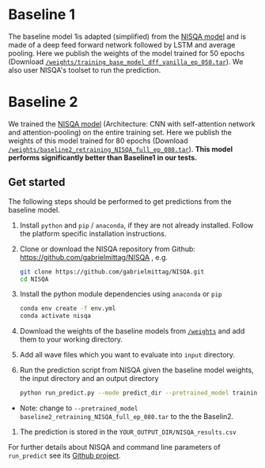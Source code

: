 # Baseline 1
The baseline model 1is adapted (simplified) from the [NISQA model](https://github.com/gabrielmittag/NISQA/) and is made 
of a deep feed forward network followed by LSTM and average pooling. Here we publish the weights of the model trained for 50 epochs 
(Download [`/weights/training_base_model_dff_vanilla_ep_050.tar`](/weights/training_base_model_dff_vanilla_ep_050.tar)).
We also user NISQA's toolset to run the prediction.

# Baseline 2
We trained the [NISQA model](https://github.com/gabrielmittag/NISQA/) (Architecture: CNN with self-attention network and attention-pooling) 
on the entire training set.  Here we publish the weights of this model trained for 80 epochs 
(Download [`/weights/baseline2_retraining_NISQA_full_ep_080.tar`](/weights/baseline2_retraining_NISQA_full_ep_080.tar)).
**This model performs significantly better than Baseline1 in our tests.**

## Get started

The following steps should be performed to get predictions from the baseline model.


1. Install `python` and `pip` / `anaconda`, if they are not already installed. Follow the platform specific installation instructions.

1. Clone or download the NISQA repository from Github: https://github.com/gabrielmittag/NISQA , e.g.

    ```bash
    git clone https://github.com/gabrielmittag/NISQA.git
    cd NISQA
    ```

1. Install the python module dependencies using `anaconda` or `pip`

    ```bash    
    conda env create -f env.yml
    conda activate nisqa
    ```

1. Download the weights of the baseline models from [`/weights`](https://github.com/ConferencingSpeech/ConferencingSpeech2022/tree/main/baseline/weights)
and add them to your working directory.

1. Add all wave files which you want to evaluate into `input` directory.

1. Run the prediction script from NISQA given the baseline model weights, the input directory and an output directory

    ```bash    
    python run_predict.py --mode predict_dir --pretrained_model training_base_model_dff_vanilla_ep_050.tar --data_dir input --num_workers 0 --bs 10 --output_dir YOUR_OUTPUT_DIR
    ```
  - Note: change to `--pretrained_model baseline2_retraining_NISQA_full_ep_080.tar` to the the Baselin2.
1. The prediction is stored in the `YOUR_OUTPUT_DIR/NISQA_results.csv`  


For further details about NISQA and command line parameters of `run_predict` see its [Github project](https://github.com/gabrielmittag/NISQA).  


